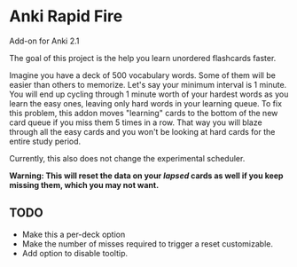 # Anki Rapid Fire

Add-on for Anki 2.1

The goal of this project is the help you learn unordered flashcards faster.

Imagine you have a deck of 500 vocabulary words. Some of them will be easier than
others to memorize. Let's say your minimum interval is 1 minute. You will end up
cycling through 1 minute worth of your hardest words as you learn the easy ones, leaving
only hard words in your learning queue. To
fix this problem, this addon moves "learning" cards to the bottom
of the new card queue if you miss them 5 times in a row. That way you will blaze
through all the easy cards and you won't be looking at hard cards for the entire
study period.

Currently, this also does not
change the experimental scheduler. 

**Warning: This will  reset the data on your _lapsed_ cards as well
if you keep missing them, which you may not want.**

## TODO

- Make this a per-deck option
- Make the number of misses required to trigger a reset customizable.
- Add option to disable tooltip.


